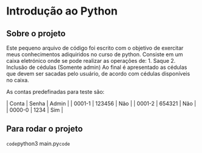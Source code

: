 # Introdução ao Python
## Sobre o projeto

Este pequeno arquivo de código foi escrito com o objetivo de exercitar meus conhecimentos adiquiridos no curso de python.
Consiste em um caixa eletrónico onde se pode realizar as operações de:
    1. Saque
    2. Inclusão de cédulas (Somente admin)
Ao final é apresentado as cédulas que devem ser sacadas pelo usuário, de acordo com cédulas disponíveis no caixa.

As contas predefinadas para teste são:

| Conta | Senha | Admin |
| 0001-1 | 123456 | Não |
| 0001-2 | 654321 | Não |
| 0000-0 | 1234 | Sim |

## Para rodar o projeto
`code`python3 main.py`code`


